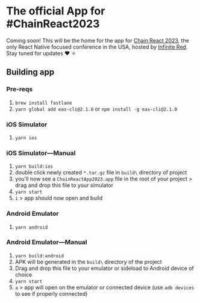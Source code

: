 # The official App for #ChainReact2023

Coming soon! This will be the home for the app for [Chain React 2023](https://cr.infinite.red/), the only React Native focused conference in the USA, hosted by [Infinite Red](https://infinite.red/). Stay tuned for updates ❤️ ⚛

## Building app

### Pre-reqs

1. `brew install fastlane`
2. `yarn global add eas-cli@2.1.0` or `npm install -g eas-cli@2.1.0`

### iOS Simulator

1. `yarn ios`

### iOS Simulator—Manual

1. `yarn build:ios`
2. double click newly created `*.tar.gz` file in `build\` directory of project
3. you'll now see a `ChainReactApp2023.app` file in the root of your project > drag and drop this file to your simulator
4. `yarn start`
5. `i` > app should now open and build

### Android Emulator

1. `yarn android`

### Android Emulator—Manual

1. `yarn build:android`
2. APK will be generated in the `build\` directory of the project
3. Drag and drop this file to your emulator or sideload to Android device of choice
4. `yarn start`
5. `a` > app will open on the emulator or connected device (use `adb devices` to see if properly connected)
